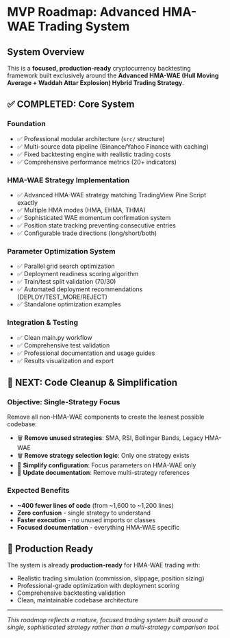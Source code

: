 # MVP Roadmap: Advanced HMA-WAE Trading System

## System Overview

This is a **focused, production-ready** cryptocurrency backtesting framework built exclusively around the **Advanced HMA-WAE (Hull Moving Average + Waddah Attar Explosion) Hybrid Trading Strategy**.

## ✅ COMPLETED: Core System

### Foundation
- ✅ Professional modular architecture (`src/` structure)
- ✅ Multi-source data pipeline (Binance/Yahoo Finance with caching)
- ✅ Fixed backtesting engine with realistic trading costs
- ✅ Comprehensive performance metrics (20+ indicators)

### HMA-WAE Strategy Implementation
- ✅ Advanced HMA-WAE strategy matching TradingView Pine Script exactly
- ✅ Multiple HMA modes (HMA, EHMA, THMA)
- ✅ Sophisticated WAE momentum confirmation system
- ✅ Position state tracking preventing consecutive entries
- ✅ Configurable trade directions (long/short/both)

### Parameter Optimization System
- ✅ Parallel grid search optimization
- ✅ Deployment readiness scoring algorithm
- ✅ Train/test split validation (70/30)
- ✅ Automated deployment recommendations (DEPLOY/TEST_MORE/REJECT)
- ✅ Standalone optimization examples

### Integration & Testing
- ✅ Clean main.py workflow
- ✅ Comprehensive test validation
- ✅ Professional documentation and usage guides
- ✅ Results visualization and export

## 🎯 NEXT: Code Cleanup & Simplification

### Objective: Single-Strategy Focus
Remove all non-HMA-WAE components to create the leanest possible codebase:

- 🗑️ **Remove unused strategies**: SMA, RSI, Bollinger Bands, Legacy HMA-WAE
- 🗑️ **Remove strategy selection logic**: Only one strategy exists
- 🧹 **Simplify configuration**: Focus parameters on HMA-WAE only
- 📝 **Update documentation**: Remove multi-strategy references

### Expected Benefits
- **~400 fewer lines of code** (from ~1,600 to ~1,200 lines)
- **Zero confusion** - single strategy to understand
- **Faster execution** - no unused imports or classes
- **Focused documentation** - everything HMA-WAE specific

## 🚀 Production Ready

The system is already **production-ready** for HMA-WAE trading with:
- Realistic trading simulation (commission, slippage, position sizing)
- Professional-grade optimization with deployment scoring
- Comprehensive backtesting validation
- Clean, maintainable codebase architecture

---

*This roadmap reflects a mature, focused trading system built around a single, sophisticated strategy rather than a multi-strategy comparison tool.* 